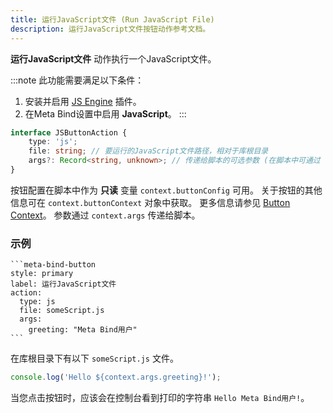 ```yaml
---
title: 运行JavaScript文件 (Run JavaScript File)
description: 运行JavaScript文件按钮动作参考文档。
---
```


**运行JavaScript文件** 动作执行一个JavaScript文件。

:::note
此功能需要满足以下条件：

1. 安装并启用 [JS Engine](https://github.com/mProjectsCode/obsidian-js-engine-plugin) 插件。
2. 在Meta Bind设置中启用 **JavaScript**。
   :::

```ts
interface JSButtonAction {
	type: 'js';
	file: string; // 要运行的JavaScript文件路径，相对于库根目录
	args?: Record<string, unknown>; // 传递给脚本的可选参数 (在脚本中可通过 `context.args` 访问)
}
```

按钮配置在脚本中作为 **只读** 变量 `context.buttonConfig` 可用。
关于按钮的其他信息可在 `context.buttonContext` 对象中获取。
更多信息请参见 [Button Context](/obsidian-meta-bind-plugin-docs/api/interfaces/buttoncontext/)。
参数通过 `context.args` 传递给脚本。

### 示例

````custom_markdown {5-6}
```meta-bind-button
style: primary
label: 运行JavaScript文件
action:
  type: js
  file: someScript.js
  args:
    greeting: "Meta Bind用户"
```
````

在库根目录下有以下 `someScript.js` 文件。

```js title="someScript.js"
console.log('Hello ${context.args.greeting}!');
```

当您点击按钮时，应该会在控制台看到打印的字符串 `Hello Meta Bind用户!`。
